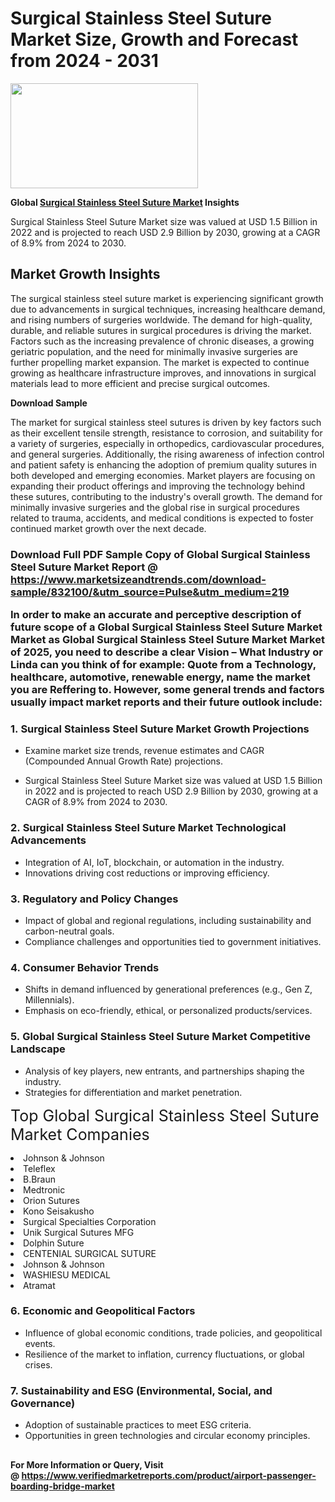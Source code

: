<H1>Surgical Stainless Steel Suture Market Size, Growth and Forecast from 2024 - 2031</H1><img class="aligncenter size-medium wp-image-584254" src="https://thirdeyenews.in/wp-content/uploads/2024/09/Global-Market-Research-300x168.jpeg" alt="" width="300" height="168" /><p><strong>Global&nbsp;<a href="https://www.marketsizeandtrends.com/download-sample/832100/&amp;utm_source=Pulse&amp;utm_medium=219">Surgical Stainless Steel Suture Market</a> Insights</strong></p><p>Surgical Stainless Steel Suture Market size was valued at USD 1.5 Billion in 2022 and is projected to reach USD 2.9 Billion by 2030, growing at a CAGR of 8.9% from 2024 to 2030.</p><p><h2>Market Growth Insights</h2> <p>The surgical stainless steel suture market is experiencing significant growth due to advancements in surgical techniques, increasing healthcare demand, and rising numbers of surgeries worldwide. The demand for high-quality, durable, and reliable sutures in surgical procedures is driving the market. Factors such as the increasing prevalence of chronic diseases, a growing geriatric population, and the need for minimally invasive surgeries are further propelling market expansion. The market is expected to continue growing as healthcare infrastructure improves, and innovations in surgical materials lead to more efficient and precise surgical outcomes.</p> <p><strong>Download Sample</strong></p> <p>The market for surgical stainless steel sutures is driven by key factors such as their excellent tensile strength, resistance to corrosion, and suitability for a variety of surgeries, especially in orthopedics, cardiovascular procedures, and general surgeries. Additionally, the rising awareness of infection control and patient safety is enhancing the adoption of premium quality sutures in both developed and emerging economies. Market players are focusing on expanding their product offerings and improving the technology behind these sutures, contributing to the industry's overall growth. The demand for minimally invasive surgeries and the global rise in surgical procedures related to trauma, accidents, and medical conditions is expected to foster continued market growth over the next decade. <h3></p><p><span class=""><strong>Download Full PDF Sample Copy of Global Surgical Stainless Steel Suture Market Report</strong> @ <a href="https://www.marketsizeandtrends.com/download-sample/832100/&amp;utm_source=Pulse&amp;utm_medium=219" target="_blank">https://www.marketsizeandtrends.com/download-sample/832100/&amp;utm_source=Pulse&amp;utm_medium=219</a></span></p><p>In order to make an accurate and perceptive description of future scope of a Global&nbsp;Surgical Stainless Steel Suture Market Market as Global&nbsp;Surgical Stainless Steel Suture Market Market of 2025, you need to describe a clear Vision &ndash; What Industry or Linda can you think of for example: Quote from a Technology, healthcare, automotive, renewable energy, name the market you are Reffering to. However, some general trends and factors usually impact market reports and their future outlook include:</p><h3>1.&nbsp;<strong>Surgical Stainless Steel Suture Market Growth Projections</strong></h3><ul><li>Examine market size trends, revenue estimates and CAGR (Compounded Annual Growth Rate) projections.</li><li><p>Surgical Stainless Steel Suture Market size was valued at USD 1.5 Billion in 2022 and is projected to reach USD 2.9 Billion by 2030, growing at a CAGR of 8.9% from 2024 to 2030.</p></li></ul><h3>2.&nbsp;<strong>Surgical Stainless Steel Suture Market Technological Advancements</strong></h3><ul><li>Integration of AI, IoT, blockchain, or automation in the industry.</li><li>Innovations driving cost reductions or improving efficiency.</li></ul><h3>3.&nbsp;<strong>Regulatory and Policy Changes</strong></h3><ul><li>Impact of global and regional regulations, including sustainability and carbon-neutral goals.</li><li>Compliance challenges and opportunities tied to government initiatives.</li></ul><h3>4.&nbsp;<strong>Consumer Behavior Trends</strong></h3><ul><li>Shifts in demand influenced by generational preferences (e.g., Gen Z, Millennials).</li><li>Emphasis on eco-friendly, ethical, or personalized products/services.</li></ul><h3>5.&nbsp;<strong>Global Surgical Stainless Steel Suture Market Competitive Landscape</strong></h3><ul><li>Analysis of key players, new entrants, and partnerships shaping the industry.</li><li>Strategies for differentiation and market penetration.</li></ul><p data-pm-slice="1 1 []"><span style="color: inherit; font-family: inherit; font-size: 25px;">Top Global Surgical Stainless Steel Suture Market Companies</span></p><div class="" data-test-id=""><p><li>Johnson & Johnson</li><li> Teleflex</li><li> B.Braun</li><li> Medtronic</li><li> Orion Sutures</li><li> Kono Seisakusho</li><li> Surgical Specialties Corporation</li><li> Unik Surgical Sutures MFG</li><li> Dolphin Suture</li><li> CENTENIAL SURGICAL SUTURE</li><li> Johnson & Johnson</li><li> WASHIESU MEDICAL</li><li> Atramat</li></p></div><h3>6.&nbsp;<strong>Economic and Geopolitical Factors</strong></h3><ul><li>Influence of global economic conditions, trade policies, and geopolitical events.</li><li>Resilience of the market to inflation, currency fluctuations, or global crises.</li></ul><h3>7.&nbsp;<strong>Sustainability and ESG (Environmental, Social, and Governance)</strong></h3><ul><li>Adoption of sustainable practices to meet ESG criteria.</li><li>Opportunities in green technologies and circular economy principles.</li></ul><h2><strong style="font-size: 14px;">For More Information or Query, Visit @&nbsp;</strong><a style="background-color: #ffffff; font-size: 14px;" href="https://www.marketsizeandtrends.com/report/surgical-stainless-steel-suture-market/" target="_blank">https://www.verifiedmarketreports.com/product/airport-passenger-boarding-bridge-market</a></h2>

